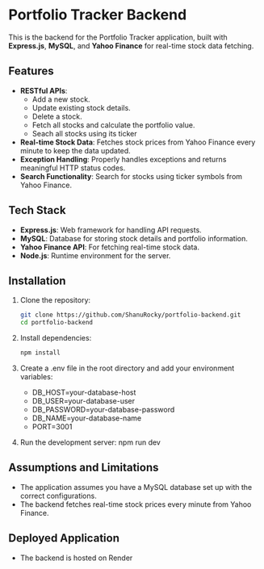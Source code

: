 # Portfolio Tracker Backend

This is the backend for the Portfolio Tracker application, built with **Express.js**, **MySQL**, and **Yahoo Finance** for real-time stock data fetching.

## Features
- **RESTful APIs**:
  - Add a new stock.
  - Update existing stock details.
  - Delete a stock.
  - Fetch all stocks and calculate the portfolio value.
  - Seach all stocks using its ticker
- **Real-time Stock Data**: Fetches stock prices from Yahoo Finance every minute to keep the data updated.
- **Exception Handling**: Properly handles exceptions and returns meaningful HTTP status codes.
- **Search Functionality**: Search for stocks using ticker symbols from Yahoo Finance.

## Tech Stack
- **Express.js**: Web framework for handling API requests.
- **MySQL**: Database for storing stock details and portfolio information.
- **Yahoo Finance API**: For fetching real-time stock data.
- **Node.js**: Runtime environment for the server.

## Installation
1. Clone the repository:
   ```bash
   git clone https://github.com/ShanuRocky/portfolio-backend.git
   cd portfolio-backend

2. Install dependencies:
   ```bash
   npm install

3. Create a .env file in the root directory and add your environment variables:
   - DB_HOST=your-database-host
   - DB_USER=your-database-user
   - DB_PASSWORD=your-database-password
   - DB_NAME=your-database-name
   - PORT=3001

4. Run the development server:
   npm run dev

## Assumptions and Limitations
- The application assumes you have a MySQL database set up with the correct configurations.
- The backend fetches real-time stock prices every minute from Yahoo Finance.

## Deployed Application
- The backend is hosted on Render
